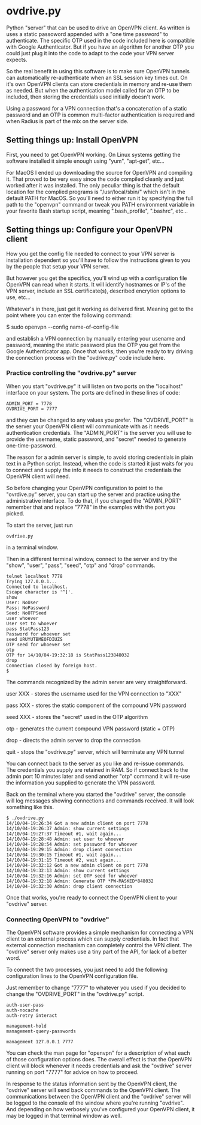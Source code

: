 ovdrive.py
==========

Python "server" that can be used to drive an OpenVPN client.  As written is
uses a static passoword appended with a "one time password" to authenticate.
The specific OTP used in the code included here is compatible with Google
Authenticator.  But if you have an algorithm for another OTP you could just
plug it into the code to adapt to the code your VPN server expects.

So the real benefit in using this software is to make sure OpenVPN tunnels can
automatically re-authenticate when an SSL session key times out.  On it's own
OpenVPN clients can store credentials in memory and re-use them as needed.
But when the authentication model called for an OTP to be included, then
storing the credentials used initially doesn't work.

Using a password for a VPN connection that's a concatenation of a static
password and an OTP is common multi-factor authentication is required and when
Radius is part of the mix on the server side.

## Setting things up: Install OpenVPN

First, you need to get OpenVPN working.  On Linux systems getting the software
installed it simple enough using "yum", "apt-get", etc...

For MacOS I ended up downloading the source for OpenVPN and compiling it.
That proved to be very easy since the code compiled cleanly and just worked
after it was installed.  The only peculiar thing is that the default location
for the complied programs is "/usr/local/sbin/" which isn't in the default
PATH for MacOS.  So you'll need to either run it by specifying the full path
to the "openvpn" command or tweak you PATH environment variable in your
favorite Bash startup script, meaning ".bash_profile", ".bashrc", etc...

## Setting things up: Configure your OpenVPN client

How you get the config file needed to connect to your VPN server is
installation dependent so you'll have to follow the instructions given to you
by the people that setup your VPN server.

But however you get the specifics, you'll wind up with a configuration file
OpenVPN can read when it starts.  It will identify hostnames or IP's of the
VPN server, include an SSL certificate(s), described encrytion options to use,
etc...

Whatever's in there, just get it working as delivered first.  Meaning get to
the point where you can enter the following command:

$ sudo openvpn --config name-of-config-file

and establish a VPN connection by manually entering your usename and password,
meaning the static password plus the OTP you get from the Google Authenticator
app.  Once that works, then you're ready to try driving the connection process with the
"ovdrive.py" code include here.

### Practice controlling the "ovdrive.py" server

When you start "ovdrive.py" it will listen on two ports on the "localhost" interface on your system.  The ports are defined in these lines of code:

```
ADMIN_PORT = 7778
OVDRIVE_PORT = 7777
```

and they can be changed to any values you prefer.  The "OVDRIVE_PORT" is the
server your OpenVPN client will communicate with as it needs authentication
credentials.  The "ADMIN_PORT" is the server you will use to provide the
username, static password, and "secret" needed to generate one-time-password.

The reason for a admin server is simple, to avoid storing credentials in plain
text in a Python script.  Instead, when the code is started it just waits for
you to connect and supply the info it needs to construct the credentials the
OpenVPN client will need.

So before changing your OpenVPN configuration to point to the "ovrdive.py"
server, you can start up the server and practice using the administrative
interface.  To do that, if you changed the "ADMIN_PORT" remember that and
replace "7778" in the examples with the port you picked.

To start the server, just run

```
ovdrive.py
```

in a terminal window.

Then in a different terminal window, connect to the server and try the "show",
"user", "pass", "seed", "otp" and "drop" commands.

```
telnet localhost 7778
Trying 127.0.0.1...
Connected to localhost.
Escape character is '^]'.
show
User: NoUser
Pass: NoPassword
Seed: NoOTPSeed
user whoever
User set to whoever
pass StatPass123
Password for whoever set
seed URUYUTBMEOFDIUZS
OTP seed for whoever set
otp
OTP for 14/10/04-19:32:18 is StatPass123848032
drop
Connection closed by foreign host.
$
```

The commands recognized by the admin server are very straightforward.

user XXX - stores the username used for the VPN connection to "XXX"

pass XXX - stores the static component of the compound VPN password

seed XXX - stores the "secret" used in the OTP algorithm

otp - generates the current compound VPN password (static + OTP) 

drop - directs the admin server to drop the connection

quit - stops the "ovdrive.py" server, which will terminate any VPN tunnel

You can connect back to the server as you like and re-issue commands.  The
credentials you supply are retained in RAM.  So if connect back to the admin
port 10 minutes later and send another "otp" command it will re-use the
information you supplied to generate the VPN password.

Back on the terminal where you started the "ovdrive" server, the console will
log messages showing connections and commands received.  It will look
something like this.

```
$ ./ovdrive.py
14/10/04-19:26:34 Got a new admin client on port 7778
14/10/04-19:26:37 Admin: show current settings
14/10/04-19:27:37 Timeout #1, wait again...
14/10/04-19:28:48 Admin: set user to whoever
14/10/04-19:28:54 Admin: set password for whoever
14/10/04-19:29:15 Admin: drop client connection
14/10/04-19:30:15 Timeout #1, wait again...
14/10/04-19:31:15 Timeout #2, wait again...
14/10/04-19:32:12 Got a new admin client on port 7778
14/10/04-19:32:13 Admin: show current settings
14/10/04-19:32:16 Admin: set OTP seed for whoever
14/10/04-19:32:18 Admin: Generate OTP *PW-MASKED*848032
14/10/04-19:32:30 Admin: drop client connection
```

Once that works, you're ready to connect the OpenVPN client to your "ovdrive"
server.

### Connecting OpenVPN to "ovdrive"

The OpenVPN software provides a simple mechanism for connecting a VPN client
to an external process which can supply credentials.  In fact that external
connection mechanism can completely control the VPN client.  The "ovdrive"
server only makes use a tiny part of the API, for lack of a better word.

To connect the two processes, you just need to add the following configuration
lines to the OpenVPN configuration file.

Just remember to change "7777" to whatever you used if you decided to change
the "OVDRIVE_PORT" in the "ovdrive.py" script.

```
auth-user-pass
auth-nocache
auth-retry interact

management-hold
management-query-passwords

management 127.0.0.1 7777
```

You can check the man page for "openvpn" for a description of what each of
those configuration options does.  The overall effect is that the OpenVPN
client will block whenever it needs credentials and ask the "ovdrive" server
running on port "7777" for advice on how to proceed.

In response to the status information sent by the OpenVPN client, the
"ovdrive" server will send back commands to the OpenVPN client.  The
communications between the OpenVPN client and the "ovdrive" server will be
logged to the console of the window where you're running "ovdrive".  And
depending on how verbosely you've configured your OpenVPN client, it may be
logged in that terminal window as well.

